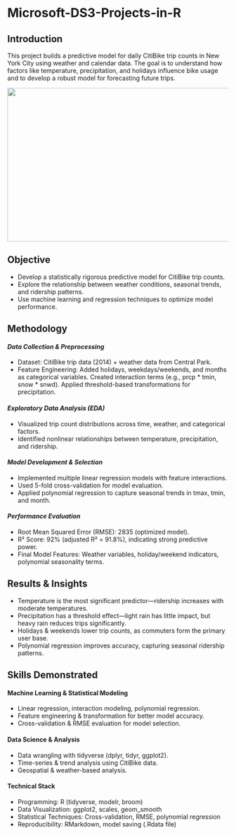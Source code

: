 # Microsoft-DS3-Projects-in-R

## Introduction
This project builds a predictive model for daily CitiBike trip counts in New York City using weather and calendar data. The goal is to understand how factors like temperature, precipitation, and holidays influence bike usage and to develop a robust model for forecasting future trips.
<html>
<img src = "https://github.com/user-attachments/assets/df24b475-d770-4f5f-8835-e54503efa230" width = "1000", Height = "350")>
</html>

## Objective
+ Develop a statistically rigorous predictive model for CitiBike trip counts.
+ Explore the relationship between weather conditions, seasonal trends, and ridership patterns.
+ Use machine learning and regression techniques to optimize model performance.

## Methodology

#### _Data Collection & Preprocessing_
+ Dataset: CitiBike trip data (2014) + weather data from Central Park.
+ Feature Engineering:
Added holidays, weekdays/weekends, and months as categorical variables.
Created interaction terms (e.g., prcp * tmin, snow * snwd).
Applied threshold-based transformations for precipitation.

#### _Exploratory Data Analysis (EDA)_
+ Visualized trip count distributions across time, weather, and categorical factors.
+ Identified nonlinear relationships between temperature, precipitation, and ridership.

#### _Model Development & Selection_

+ Implemented multiple linear regression models with feature interactions.
+ Used 5-fold cross-validation for model evaluation.
+ Applied polynomial regression to capture seasonal trends in tmax, tmin, and month.

#### _Performance Evaluation_
+ Root Mean Squared Error (RMSE): 2835 (optimized model).
+ R² Score: 92% (adjusted R² = 91.8%), indicating strong predictive power.
+ Final Model Features: Weather variables, holiday/weekend indicators, polynomial seasonality terms.

## Results & Insights
+ Temperature is the most significant predictor—ridership increases with moderate temperatures.
+ Precipitation has a threshold effect—light rain has little impact, but heavy rain reduces trips significantly.
+ Holidays & weekends lower trip counts, as commuters form the primary user base.
+ Polynomial regression improves accuracy, capturing seasonal ridership patterns.

## Skills Demonstrated
#### Machine Learning & Statistical Modeling
+ Linear regression, interaction modeling, polynomial regression.
+ Feature engineering & transformation for better model accuracy.
+ Cross-validation & RMSE evaluation for model selection.

#### Data Science & Analysis
+ Data wrangling with tidyverse (dplyr, tidyr, ggplot2).
+ Time-series & trend analysis using CitiBike data.
+ Geospatial & weather-based analysis.

#### Technical Stack
+ Programming: R (tidyverse, modelr, broom)
+ Data Visualization: ggplot2, scales, geom_smooth
+ Statistical Techniques: Cross-validation, RMSE, polynomial regression
+ Reproducibility: RMarkdown, model saving (.Rdata file)
